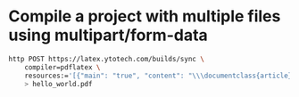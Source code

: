 # Compile a project with multiple files using multipart/form-data

```bash
http POST https://latex.ytotech.com/builds/sync \
    compiler=pdflatex \
    resources:='[{"main": "true", "content": "\\\documentclass{article} \\n \\\begin{document}\\n Hello World\\n \\\end{document}"}]' \
    > hello_world.pdf
```
